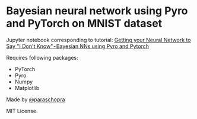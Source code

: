 # Bayesian neural network using Pyro and PyTorch on MNIST dataset

Jupyter notebook corresponding to tutorial: [Getting your Neural Network to Say "I Don't Know" - Bayesian NNs using Pyro and Pytorch](https://towardsdatascience.com/making-your-neural-network-say-i-dont-know-bayesian-nns-using-pyro-and-pytorch-b1c24e6ab8cd?source=activity---post_recommended_rollup)

Requires following packages:
- PyTorch
- Pyro
- Numpy
- Matplotlib

Made by [@paraschopra](https://twitter.com/paraschopra)

MIT License.
